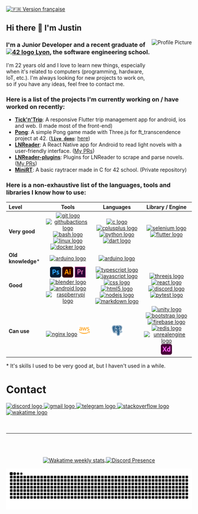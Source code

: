 [<img src="https://upload.wikimedia.org/wikipedia/commons/7/7e/Emojione_1F1EB-1F1F7.svg" height="20em" alt="🇫🇷" title="🇫🇷"/> Version française](README.fr.md)
## Hi there 👋 I'm Justin

<img align="right" height="150" src="https://github.com/user-attachments/assets/1649e582-22f6-4b50-8035-1a08af81bb0b" alt="Profile Picture" title="Justin"/>

### I'm a Junior Developer and a recent graduate of [<img src="https://cdn.simpleicons.org/42/000000/FFFFFF" height="20em" alt="42 logo" title="42"/> Lyon](https://42lyon.fr/), the software engineering school.

I'm 22 years old and I love to learn new things, especially when it's related to computers (programming, hardware, IoT, etc.). I'm always looking for new projects to work on, so if you have any ideas, feel free to contact me.

### Here is a list of the projects I'm currently working on / have worked on recently:

- [**Tіck'ո'Trіp**](http://bit.ly/46jTDyR): A responsive Flutter trip management app for android, ios and web. (I made most of the front-end)
- [**Pong**](https://github.com/error7404/PONG): A simple Pong game made with Three.js for ft_transcendence project at 42. (<u>**`live demo`**</u>: [here](https://error7404.github.io/PONG/))
- [**LNReader**](https://github.com/lnreader/LNReader): A React Native app for Android to read light novels with a user-friendly interface. ([My PRs](https://github.com/lnreader/LNReader/pulls?q=is%3Apr+author%3Aerror7404))
- [**LNReader-plugins**](https://github.com/lnreader/LNReader-plugins): Plugins for LNReader to scrape and parse novels. ([My PRs](https://github.com/lnreader/LNReader-plugins/pulls?q=is%3Apr+author%3Aerror7404))
- [**MiniRT**](https://github.com/error7404/MiniRT): A basic raytracer made in C for 42 school. (Private repository)

### Here is a non-exhaustive list of the languages, tools and libraries I know how to use:

Level     | Tools | Languages | Library / Engine
:-------- | :---: | :-------: | :--------------:
**Very good**      | [<img src="https://cdn.simpleicons.org/git/F05032" height="30" alt="git logo" title="Git"/>](https://git-scm.com/) [<img src="https://cdn.simpleicons.org/githubactions/2088FF" height="30" alt="githubactions logo" title="GitHub Actions"/>](https://github.com/features/actions) [<img src="https://cdn.simpleicons.org/gnubash/4EAA25" height="30" alt="bash logo" title="Bash"/>](https://www.gnu.org/software/bash/) [<img src="https://cdn.simpleicons.org/linux/FCC624" height="30" alt="linux logo" title="Linux"/>](https://www.linux.org/) [<img src="https://cdn.simpleicons.org/docker/2496ED" height="30" alt="docker logo" title="Docker"/>](https://www.docker.com/) |  [<img src="https://cdn.simpleicons.org/c/A8B9CC" height="30" alt="c logo" title="C"/>](https://en.wikipedia.org/wiki/C_(programming_language)) [<img src="https://cdn.simpleicons.org/c++/00599C" height="30" alt="cplusplus logo" title="C++"/>](https://en.wikipedia.org/wiki/C%2B%2B) [<img src="https://cdn.simpleicons.org/python/3776AB" height="30" alt="python logo" title="Python"/>](https://www.python.org/) [<img src="https://cdn.simpleicons.org/dart/0175C2" height="30" alt="dart logo" title="Dart"/>](https://dart.dev/) | [<img src="https://cdn.simpleicons.org/selenium/43B02A" height="30" alt="selenium logo" title="Selenium"/>](https://www.selenium.dev/) [<img src="https://cdn.simpleicons.org/flutter/02569B" height="30" alt="flutter logo" title="Flutter"/>](https://flutter.dev/)
**Old knowledge*** | [<img src="https://cdn.simpleicons.org/arduino/00979D" height="30" alt="arduino logo" title="Arduino"/>](https://www.arduino.cc/) | [<img src="https://cdn.simpleicons.org/arduino/00979D" height="30" alt="arduino logo" title="Arduino"/>](https://www.arduino.cc/) | 
**Good**           | [<img src="https://raw.githubusercontent.com/devicons/devicon/refs/heads/master/icons/photoshop/photoshop-original.svg?=31A8FF" height="30" alt="adobephotoshop logo" title="Adobe Photoshop"/>](https://www.adobe.com/products/photoshop.html) [<img src="https://raw.githubusercontent.com/devicons/devicon/refs/heads/master/icons/illustrator/illustrator-original.svg?=FF9A00" height="30" alt="adobeillustrator logo" title="Adobe Illustrator"/>](https://www.adobe.com/products/illustrator.html) [<img src="https://raw.githubusercontent.com/devicons/devicon/refs/heads/master/icons/premierepro/premierepro-original.svg?=9999FF" height="30" alt="premierepro logo" title="Adobe Premiere Pro"/>](https://www.adobe.com/products/premiere.html) [<img src="https://cdn.simpleicons.org/blender/F5792A" height="30" alt="blender logo" title="Blender"/>](https://www.blender.org/) [<img src="https://cdn.simpleicons.org/android/3DDC84" height="30" alt="android logo" title="Android"/>](https://developer.android.com/) [<img src="https://cdn.simpleicons.org/raspberrypi/A22846" height="30" alt="raspberrypi logo" title="Raspberry Pi"/>](https://www.raspberrypi.org/) | [<img src="https://cdn.simpleicons.org/typescript/3178C6" height="30" alt="typescript logo" title="TypeScript"/>](https://www.typescriptlang.org/) [<img src="https://cdn.simpleicons.org/javascript/F7DF1E" height="30" alt="javascript logo" title="JavaScript"/>](https://developer.mozilla.org/en-US/docs/Web/JavaScript) [<img src="https://cdn.simpleicons.org/css" height="30" alt="css logo" title="CSS"/>](https://www.w3.org/Style/CSS/) [<img src="https://cdn.simpleicons.org/html5/E34F26" height="30" alt="html5 logo" title="HTML5"/>](https://html.spec.whatwg.org/) [<img src="https://cdn.simpleicons.org/nodedotjs/339933" height="30" alt="nodejs logo" title="Node.js"/>](https://nodejs.org/) [<img src="https://cdn.simpleicons.org/markdown/000000/FFFFFF" height="30" alt="markdown logo" title="Markdown"/>](https://daringfireball.net/projects/markdown/) | [<img src="https://cdn.simpleicons.org/threedotjs/000000/FFFFFF" height="30" alt="threejs logo" title="Three.js"/>](https://threejs.org/) [<img src="https://cdn.simpleicons.org/react/61DAFB" height="30" alt="react logo" title="React"/>](https://reactjs.org/) [<img src="https://cdn.simpleicons.org/discord/5865F2" height="30" alt="discord logo" title="Discord bot/RPC"/>](https://discord.dev/) [<img src="https://cdn.simpleicons.org/pytest/0A9EDC" height="30" alt="pytest logo" title="Pytest"/>](https://docs.pytest.org/)
**Can use**        | [<img src="https://cdn.simpleicons.org/nginx/009639" height="30" alt="nginx logo" title="Nginx"/>](https://www.nginx.org/) [<img src="https://raw.githubusercontent.com/devicons/devicon/refs/heads/master/icons/amazonwebservices/amazonwebservices-plain-wordmark.svg?light=232F3E&dark=FF9900" height="30" alt="AWS logo" title="Amazon Web Services"/>](https://aws.amazon.com/) | [<img src="https://raw.githubusercontent.com/devicons/devicon/refs/heads/master/icons/postgresql/postgresql-plain.svg?=4169E1" height="30" alt="postgresql logo" title="PostgreSQL"/>](https://www.postgresql.org/)  | [<img src="https://cdn.simpleicons.org/unity/000000/FFFFFF" height="30" alt="unity logo" title="Unity"/>](https://unity.com/) [<img src="https://cdn.simpleicons.org/bootstrap/7952B3" height="30" alt="bootstrap logo" title="Bootstrap"/>](https://getbootstrap.com/) [<img src="https://cdn.simpleicons.org/firebase/FFCA28" height="30" alt="firebase logo" title="Firebase"/>](https://firebase.google.com/) [<img src="https://cdn.simpleicons.org/redis/DC382D" height="30" alt="redis logo" title="Redis"/>](https://redis.io/) [<img src="https://cdn.simpleicons.org/unrealengine/0E1128/FFFFFF" height="30" alt="unrealengine logo" title="Unreal Engine"/>](https://www.unrealengine.com/) [<img src="https://raw.githubusercontent.com/devicons/devicon/refs/heads/master/icons/xd/xd-original.svg?=FF61F6" height="30" alt="xd logo" title="Adobe XD"/>](https://www.adobe.com/products/xd.html)



\* It's skills I used to be very good at, but I haven't used in a while.

###



  <h1>Contact</h1>

<div align="left">
  <a href="https://discord.com/users/315225736464171015" target="_blank">
    <img src="https://img.shields.io/static/v1?message=Discord&logo=discord&label=&color=7289DA&logoColor=white&labelColor=&style=for-the-badge" height="35" alt="discord logo"/>
  </a>
  <a href="mailto:justincollon@gmail.com" target="_blank">
    <img src="https://img.shields.io/static/v1?message=Gmail&logo=gmail&label=&color=D14836&logoColor=white&labelColor=&style=for-the-badge" height="35" alt="gmail logo"/>
  </a>
  <a href="https://t.me/nitsuj74" target="_blank">
    <img src="https://img.shields.io/static/v1?message=Telegram&logo=telegram&label=&color=2CA5E0&logoColor=white&labelColor=&style=for-the-badge" height="35" alt="telegram logo"/>
  </a>
  <a href="https://stackoverflow.com/users/13262992/error7404" target="_blank">
    <img src="https://img.shields.io/static/v1?message=Stackoverflow&logo=stackoverflow&label=&color=FE7A16&logoColor=white&labelColor=&style=for-the-badge" height="35" alt="stackoverflow logo"/>
  </a>
  <a href="https://wakatime.com/@error7404" target="_blank">
    <img src="https://img.shields.io/static/v1?message=Wakatime&logo=wakatime&label=&color=000000&logoColor=white&labelColor=&style=for-the-badge" height="35" alt="wakatime logo"/>
</div>

<br>
<br>

---

<br>
<br>

<p align="center">
  <!-- <a href="https://profile.intra.42.fr/users/jcollon">
    <picture>
      <source srcset="https://badge.mediaplus.ma/kettlebells/jcollon?1337Badge=off&UM6P=off" media="(prefers-color-scheme: dark), (prefers-color-scheme: no-preference)">
      <source srcset="https://badge42.vercel.app/api/v2/cl1nldje9006109l29ztd7u6w/stats?cursusId=21&coalitionId=303" media="(prefers-color-scheme: light)">
      <img align="center" alt="jcollon's 42 stats" src="https://badge42.vercel.app/api/v2/cl1nldje9006109l29ztd7u6w/stats?cursusId=21&coalitionId=303">
    </picture>
  </a> -->
  <a href="https://wakatime.com/@error7404" style="width: 494px; height: 193.050px;">
    <picture>
      <source srcset="https://github-readme-stats.vercel.app/api/wakatime?api_domain=wakapi.dev&username=error7404&langs_count=5&custom_title=WakaAPI%20Stats%20(this%20year)&locale=fr" media="(prefers-color-scheme: light)">
      <source srcset="https://github-readme-stats.vercel.app/api/wakatime?api_domain=wakapi.dev&username=error7404&langs_count=5&custom_title=WakaAPI%20Stats%20(this%20year)&bg_color=191718&title_color=f0d738&text_color=797879&icon_color=f0d738&locale=fr&hide_border=true&border_radius=10" media="(prefers-color-scheme: dark), (prefers-color-scheme: no-preference)">
      <img align="center" alt="Wakatime weekly stats">
    </picture>
  </a>
  <a href="https://discord.com/users/315225736464171015" style="width: 410px; height: 210px;">
    <picture>
      <source srcset="https://lanyard.cnrad.dev/api/315225736464171015?idleMessage=Not%20gaming&hideStatus=false&bg=191718" media="(prefers-color-scheme: dark), (prefers-color-scheme: no-preference)">
      <source srcset="https://lanyard.cnrad.dev/api/315225736464171015?idleMessage=Not%20gaming&hideStatus=false&theme=light" media="(prefers-color-scheme: light)">
      <img align="center" alt="Discord Presence" src="https://lanyard.cnrad.dev/api/315225736464171015?idleMessage=Not%20gaming&hideStatus=false")>
    </picture>
  </a>
</p>

<img src="https://raw.githubusercontent.com/error7404/error7404/output/snake.svg" alt="Snake animation"/>
